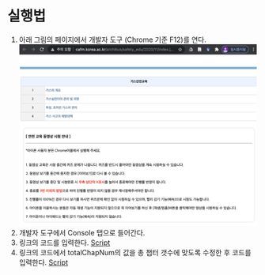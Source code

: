 실행법
===
1.	아래 그림의 페이지에서 개발자 도구 (Chrome 기준 F12)를 연다.
![Alt text](img/screenshot.png)
2.	개발자 도구에서 Console 탭으로 들어간다.
3.	링크의 코드를 입력한다. [Script](script/script1.js)
4.	링크의 코드에서 totalChapNum의 값을 총 챕터 갯수에 맞도록 수정한 후 코드를 입력한다. [Script](script/script2.js)
